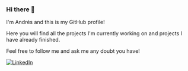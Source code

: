 ### Hi there 👋

<!--
**danube20/danube20** is a ✨ _special_ ✨ repository because its `README.md` (this file) appears on your GitHub profile.

Here are some ideas to get you started:

- 🔭 I’m currently working on ...
- 🌱 I’m currently learning ...
- 👯 I’m looking to collaborate on ...
- 🤔 I’m looking for help with ...
- 💬 Ask me about ...
- 📫 How to reach me: ...
- 😄 Pronouns: ...
- ⚡ Fun fact: ...
-->

I'm Andrés and this is my GitHub profile!

Here you will find all the projects I'm currently working on and projects I have already finished.

Feel free to follow me and ask me any doubt you have!

<p><a href="https://www.linkedin.com/in/andr%C3%A9s-garc%C3%ADa-cardona/" target="_blank"><img alt="LinkedIn" src="https://img.shields.io/badge/linkedin-%230077B5.svg?&style=for-the-badge&logo=linkedin&logoColor=white" /></a></p>
